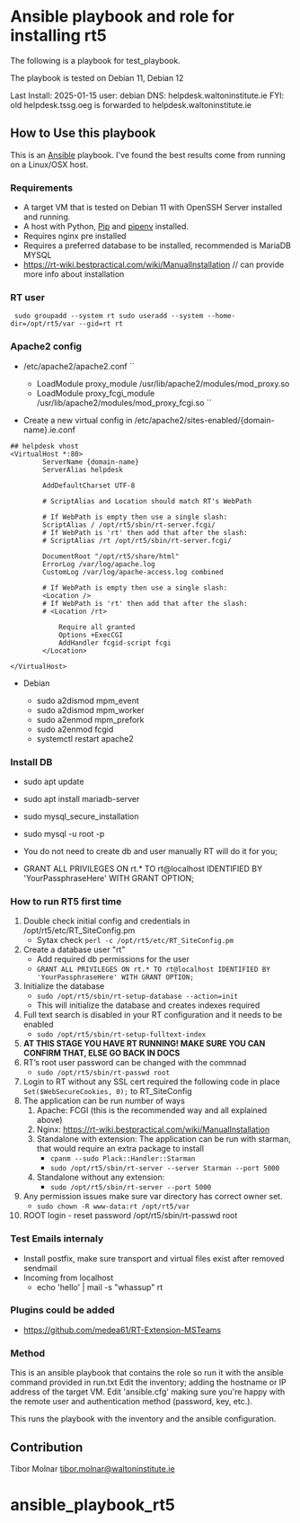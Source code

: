 # Ansible playbook and role for installing rt5

The following is a playbook for test_playbook.

The playbook is tested on Debian 11, Debian 12 

Last Install: 2025-01-15
user: debian
DNS: helpdesk.waltoninstitute.ie
FYI: old helpdesk.tssg.oeg is forwarded to helpdesk.waltoninstitute.ie

## How to Use this playbook

This is an [Ansible](https://github.com/ansible/ansible) playbook. I've found the best results come from running on a Linux/OSX host.

### Requirements

- A target VM that is tested on Debian 11 with OpenSSH Server installed and running.
- A host with Python, [Pip](https://pypi.python.org/pypi/pip) and [pipenv](http://docs.pipenv.org/en/latest/) installed.
- Requires nginx pre installed
- Requires a preferred database to be installed, recommended is MariaDB MYSQL
- https://rt-wiki.bestpractical.com/wiki/ManualInstallation // can provide more info about installation

### RT user

`` 
sudo groupadd --system rt
sudo useradd --system --home-dir=/opt/rt5/var --gid=rt rt
``

### Apache2 config

 
- /etc/apache2/apache2.conf
  ``
  + LoadModule proxy_module /usr/lib/apache2/modules/mod_proxy.so
  + LoadModule proxy_fcgi_module /usr/lib/apache2/modules/mod_proxy_fcgi.so
  ``      
  
- Create a new virtual config in /etc/apache2/sites-enabled/{domain-name}.ie.conf

```
## helpdesk vhost
<VirtualHost *:80>
        ServerName {domain-name}
        ServerAlias helpdesk

        AddDefaultCharset UTF-8

        # ScriptAlias and Location should match RT's WebPath

        # If WebPath is empty then use a single slash:
        ScriptAlias / /opt/rt5/sbin/rt-server.fcgi/
        # If WebPath is 'rt' then add that after the slash:
        # ScriptAlias /rt /opt/rt5/sbin/rt-server.fcgi/

        DocumentRoot "/opt/rt5/share/html"
        ErrorLog /var/log/apache.log
        CustomLog /var/log/apache-access.log combined

        # If WebPath is empty then use a single slash:
        <Location />
        # If WebPath is 'rt' then add that after the slash:
        # <Location /rt>

            Require all granted
            Options +ExecCGI
            AddHandler fcgid-script fcgi
        </Location>

</VirtualHost>

```

- Debian 

  * sudo a2dismod mpm_event
  * sudo a2dismod mpm_worker
  * sudo a2enmod mpm_prefork
  * sudo a2enmod fcgid
  * systemctl restart apache2

### Install DB

+ sudo apt update
+ sudo apt install mariadb-server
+ sudo mysql_secure_installation

+ sudo mysql -u root -p

+ You do not need to create db and user manually RT will do it for you;
+ GRANT ALL PRIVILEGES ON rt.* TO rt@localhost IDENTIFIED BY 'YourPassphraseHere' WITH GRANT OPTION;

### How to run RT5 first time

1. Double check initial config and credentials in /opt/rt5/etc/RT_SiteConfig.pm
   - Sytax check ``perl -c /opt/rt5/etc/RT_SiteConfig.pm``
1. Create a database user "rt"
   - Add required db permissions for the user
   - ``GRANT ALL PRIVILEGES ON rt.* TO rt@localhost IDENTIFIED BY 'YourPassphraseHere' WITH GRANT OPTION;``
1. Initialize the database
   - ``sudo /opt/rt5/sbin/rt-setup-database --action=init``
   - This will initialize the database and creates indexes required 
1. Full text search is disabled in your RT configuration and it needs to be enabled
   - ``sudo /opt/rt5/sbin/rt-setup-fulltext-index``
1. **AT THIS STAGE YOU HAVE RT RUNNING! MAKE SURE YOU CAN CONFIRM THAT, ELSE GO BACK IN DOCS**
1. RT’s root user password can be changed with the commnad
   - ``sudo /opt/rt5/sbin/rt-passwd root``
1. Login to RT without any SSL cert required the following code in place  `` Set($WebSecureCookies, 0); `` to RT_SiteConfig
1. The application can be run number of ways
   1. Apache: FCGI (this is the recommended way and all explained above)
   1. Nginx: <https://rt-wiki.bestpractical.com/wiki/ManualInstallation>
   1. Standalone with extension: The application can be run with starman, that would require an extra package to install
      - `` cpanm --sudo Plack::Handler::Starman ``
      - `` sudo /opt/rt5/sbin/rt-server --server Starman --port 5000 ``
   1. Standalone without any extension:
      - `` sudo /opt/rt5/sbin/rt-server --port 5000 ``
1. Any permission issues make sure var directory has correct owner set.
      - `` sudo chown -R www-data:rt /opt/rt5/var ``
1. ROOT login - reset password /opt/rt5/sbin/rt-passwd root

### Test Emails internaly

- Install postfix, make sure transport and virtual files exist after removed sendmail
- Incoming from localhost
  * echo 'hello' | mail -s "whassup" rt

### Plugins could be added

- https://github.com/medea61/RT-Extension-MSTeams

### Method

This is an ansible playbook that contains the role so run it with the ansible command provided in run.txt
Edit the inventory; adding the hostname or IP address of the target VM.
Edit 'ansible.cfg' making sure you're happy with the remote user and authentication method (password, key, etc.).


This runs the playbook with the inventory and the ansible configuration.

## Contribution

Tibor Molnar tibor.molnar@waltoninstitute.ie

# ansible_playbook_rt5
